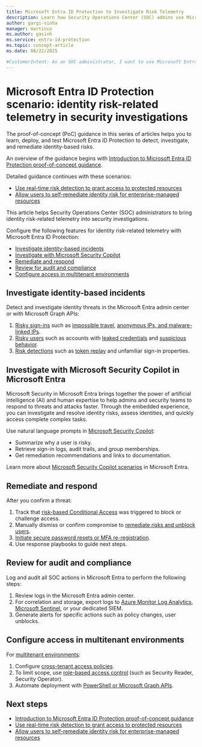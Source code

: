 ```yaml
---
title: Microsoft Entra ID Protection to Investigate Risk Telemetry
description: Learn how Security Operations Center (SOC) admins use Microsoft Entra ID Protection to bring identity risk-related telemetry into security investigations. 
author: gargi-sinha
manager: martinco
ms.author: gasinh
ms.service: entra-id-protection
ms.topic: concept-article
ms.date: 08/22/2025

#CustomerIntent: As an SOC administrator, I want to use Microsoft Entra ID Protection so that I can bring identity risk-related telemetry into security investigations.
---
```

# Microsoft Entra ID Protection scenario: identity risk-related telemetry in security investigations

The proof-of-concept (PoC) guidance in this series of articles helps you to learn, deploy, and test Microsoft Entra ID Protection to detect, investigate, and remediate identity-based risks.

An overview of the guidance begins with [Introduction to Microsoft Entra ID Protection proof-of-concept guidance](id-protection-guide-introduction.md).

Detailed guidance continues with these scenarios:

- [Use real-time risk detection to grant access to protected resources](id-protection-guide-detect.md)
- [Allow users to self-remediate identity risk for enterprise-managed resources](id-protection-guide-remediate.md)

This article helps Security Operations Center (SOC) administrators to bring identity risk-related telemetry into security investigations.

Configure the following features for identity risk-related telemetry with Microsoft Entra ID Protection:

- [Investigate identity-based incidents](#investigate-identity-based-incidents)
- [Investigate with Microsoft Security Copilot](#investigate-with-microsoft-security-copilot-in-microsoft-entra)
- [Remediate and respond](#remediate-and-respond)
- [Review for audit and compliance](#review-for-audit-and-compliance)
- [Configure access in multitenant environments](#configure-access-in-multitenant-environments)

## Investigate identity-based incidents

Detect and investigate identity threats in the Microsoft Entra admin center or with Microsoft Graph APIs:

1. [Risky sign-ins](../id-protection/concept-risk-reports.md#risky-sign-ins) such as [impossible travel](../id-protection/howto-identity-protection-investigate-risk.md#atypical-travel-detections), [anonymous IPs, and malware-linked IPs](../id-protection/howto-identity-protection-investigate-risk.md#malicious-ip-address-detections).
1. [Risky users](../id-protection/concept-risk-reports.md#risky-users) such as accounts with [leaked credentials](../id-protection/howto-identity-protection-investigate-risk.md#leaked-credentials-detections) and [suspicious behavior](../id-protection/howto-identity-protection-investigate-risk.md#password-spray-detections).
1. [Risk detections](../id-protection/concept-risk-reports.md#risk-detections) such as [token replay](../id-protection/howto-identity-protection-investigate-risk.md#anomalous-token-and-token-issuer-anomaly-detections) and unfamiliar sign-in properties.

## Investigate with Microsoft Security Copilot in Microsoft Entra

Microsoft Security in Microsoft Entra brings together the power of artificial intelligence (AI) and human expertise to help admins and security teams to respond to threats and attacks faster. Through the embedded experience, you can investigate and resolve identity risks, assess identities, and quickly access complete complex tasks.

Use natural language prompts in [Microsoft Security Copilot](../security-copilot/entra-investigate-incident.md):

- Summarize why a user is risky.
- Retrieve sign-in logs, audit trails, and group memberships.
- Get remediation recommendations and links to documentation.

Learn more about [Microsoft Security Copilot scenarios](../security-copilot/entra-security-scenarios.md) in Microsoft Entra.

## Remediate and respond

After you confirm a threat:

1. Track that [risk-based Conditional Access](../id-protection/concept-identity-protection-policies.md) was triggered to block or challenge access.
1. Manually dismiss or confirm compromise to [remediate risks and unblock users](../id-protection/howto-identity-protection-remediate-unblock.md#administrator-manual-remediation).
1. [Initiate secure password resets or MFA re-registration](../id-protection/concept-identity-protection-user-experience.md).
1. Use response playbooks to guide next steps.

## Review for audit and compliance

Log and audit all SOC actions in Microsoft Entra to perform the following steps:

1. Review logs in the Microsoft Entra admin center.
1. For correlation and storage, export logs to [Azure Monitor Log Analytics](../identity/monitoring-health/howto-analyze-activity-logs-log-analytics.md), [Microsoft Sentinel](/azure/sentinel/overview?tabs=defender-portal), or your dedicated SIEM.
1. Generate alerts for specific actions such as policy changes, user unblocks.

## Configure access in multitenant environments

For [multitenant environments](../identity/multi-tenant-organizations/defender-xdr-microsoft-entra-mto.md):

1. Configure [cross-tenant access policies](../external-id/cross-tenant-access-overview.md).
1. To limit scope, use [role-based access control](../identity/role-based-access-control/custom-overview.md) (such as Security Reader, Security Operator).
1. Automate deployment with [PowerShell or Microsoft Graph APIs](../id-protection/howto-identity-protection-graph-api.md).

## Next steps

- [Introduction to Microsoft Entra ID Protection proof-of-concept guidance](id-protection-guide-introduction.md)
- [Use real-time risk detection to grant access to protected resources](id-protection-guide-detect.md)
- [Allow users to self-remediate identity risk for enterprise-managed resources](id-protection-guide-remediate.md)
